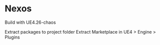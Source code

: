 # Nexos
Build with UE4.26-chaos

Extract packages to project folder
Extract Marketplace in UE4 > Engine > Plugins

